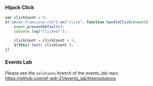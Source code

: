 ### Hijack Click

``` javascript
var clickCount = 0;
$("a#san-francisco_cta").on("click", function handleClick(event){
    event.preventDefault();
    console.log("Clicked!");

    clickCount = clickCount + 1;
    $(this).text( clickCount );
})
```

### Events Lab

Please see the `solutions` branch of the events_lab repo: https://github.com/sf-wdi-21/events_lab/tree/solutions
